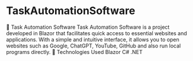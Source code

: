# TaskAutomationSoftware
🚀 Task Automation Software Task Automation Software is a project developed in Blazor that facilitates quick access to essential websites and applications. With a simple and intuitive interface, it allows you to open websites such as Google, ChatGPT, YouTube, GitHub and also run local programs directly.   📌 Technologies Used Blazor C# .NET  
